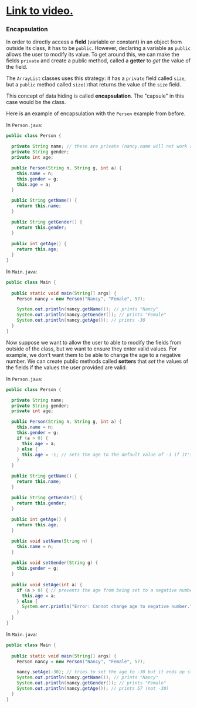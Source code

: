 # [Link to video.](https://www.youtube.com/watch?v=KN07rl16w2M&list=PLVD25niNi0Bklbh7Po--kFFLXFxxoIDUJ&index=23)

### Encapsulation

In order to directly access a **field** (variable or constant) in an object from outside its class, it has to be `public`. However, declaring a variable as `public` allows the user to modify its value. To get around this, we can make the fields `private` and create a public method, called a **getter** to *get* the value of the field.

The `ArrayList` classes uses this strategy: it has a `private` field called `size`, but a `public` method called `size()`that returns the value of the `size` field.

This concept of data hiding is called **encapsulation**. The "capsule" in this case would be the class.

Here is an example of encapsulation with the `Person` example from before.

In `Person.java`:

```java
public class Person {

  private String name; // these are private (nancy.name will not work anymore)
  private String gender;
  private int age;

  public Person(String n, String g, int a) {
    this.name = n;
    this.gender = g;
    this.age = a;
  }

  public String getName() {
    return this.name;
  }

  public String getGender() {
    return this.gender;
  }
	
  public int getAge() {
    return this.age;
  }
} 
```


In `Main.java`:

```java
public class Main {
	
  public static void main(String[] args) {
    Person nancy = new Person("Nancy", "Female", 57);

    System.out.println(nancy.getName()); // prints "Nancy"
    System.out.println(nancy.getGender()); // prints "Female"
    System.out.println(nancy.getAge()); // prints -30
  }
} 
```

Now suppose we want to allow the user to able to modify the fields from outside of the class, but we want to ensure they enter valid values. For example, we don't want them to be able to change the age to a negative number. We can create public methods called **setters** that *set* the values of the fields if the values the user provided are valid.

In `Person.java`:

```java
public class Person {

  private String name;
  private String gender;
  private int age;

  public Person(String n, String g, int a) {
    this.name = n;
    this.gender = g;
    if (a > 0) { 
      this.age = a;
    } else {
      this.age = -1; // sets the age to the default value of -1 if it's negative
    }
  }

  public String getName() {
    return this.name;
  }

  public String getGender() {
    return this.gender;
  }
	
  public int getAge() {
    return this.age;
  }

  public void setName(String n) {
    this.name = n;
  }
	
  public void setGender(String g) {
    this.gender = g;
  }
	
  public void setAge(int a) {
    if (a > 0) { // prevents the age from being set to a negative number
      this.age = a;
    } else {
      System.err.println("Error: Cannot change age to negative number.");
    }
  }
} 
```

In `Main.java`:

```java
public class Main {
	
  public static void main(String[] args) {
    Person nancy = new Person("Nancy", "Female", 57);

    nancy.setAge(-30); // tries to set the age to -30 but it ends up staying at 57
    System.out.println(nancy.getName()); // prints "Nancy"
    System.out.println(nancy.getGender()); // prints "Female"
    System.out.println(nancy.getAge()); // prints 57 (not -30)
  }
} 
```
